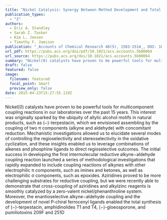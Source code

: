 ```yaml
---
title: "Nickel Catalysis: Synergy Between Method Development and Total Synthesis"
publication_types:
  - "2"
authors:
  - Eric A. Standley
  - Sarah Z. Tasker
  - Kim L. Jensen
  - Timothy F. Jamison
publication: "_Accounts of Chemical Research 48(5), 1503-1514_, DOI: 10.1021/acs.accounts.5b00064"
url_pdf: https://pubs.acs.org/doi/pdf/10.1021/acs.accounts.5b00064
url_source: https://pubs.acs.org/doi/10.1021/acs.accounts.5b00064
summary: "Nickel(0) catalysts have proven to be powerful tools for multicomponent coupling reactions in our laboratories over the past 15 years. This interest was originally sparked by the ubiquity of allylic alcohol motifs in natural products, such as (−)-terpestacin, which we envisioned assembling by the coupling of two π components (alkyne and aldehyde) with concomitant reduction. Mechanistic investigations allowed us to elucidate several modes of controlling the regioselectivity and stereoselectivity in the oxidative cyclization, and these insights enabled us to leverage combinations of alkenes and phosphine ligands to direct regioselective outcomes. The initial success in developing the first intermolecular reductive alkyne−aldehyde coupling reaction launched a series of methodological investigations that rapidly expanded to include coupling reactions of alkynes with other electrophilic π components, such as imines and ketones, as well as electrophilic σ components, such as epoxides. Aziridines proved to be more challenging substrates for reductive coupling, but we were recently able to demonstrate that cross-coupling of aziridines and alkylzinc reagents is smoothly catalyzed by a zero-valent nickel/phenanthroline system. Moreover, the enantioselective alkyne−aldehyde coupling and the development of novel P-chiral ferrocenyl ligands enabled the total synthesis of (−)-terpestacin, amphidinolides T1 and T4, (−)-gloeosporone, and pumiliotoxins 209F and 251D"
draft: false
featured: false
image:
  filename: featured
  focal_point: Smart
  preview_only: false
date: 2015-04-23T15:27:55.119Z
---
```

  Nickel(0) catalysts have proven to be powerful tools for multicomponent coupling reactions in our laboratories over the past 15 years. This interest was originally sparked by the ubiquity of allylic alcohol motifs in natural products, such as (−)-terpestacin, which we envisioned assembling by the coupling of two π components (alkyne and aldehyde) with concomitant reduction. Mechanistic investigations allowed us to elucidate several modes of controlling the regioselectivity and stereoselectivity in the oxidative cyclization, and these insights enabled us to leverage combinations of alkenes and phosphine ligands to direct regioselective outcomes. The initial success in developing the first intermolecular reductive alkyne−aldehyde coupling reaction launched a series of methodological investigations that rapidly expanded to include coupling reactions of alkynes with other electrophilic π components, such as imines and ketones, as well as electrophilic σ components, such as epoxides. Aziridines proved to be more challenging substrates for reductive coupling, but we were recently able to demonstrate that cross-coupling of aziridines and alkylzinc reagents is smoothly catalyzed by a zero-valent nickel/phenanthroline system. Moreover, the enantioselective alkyne−aldehyde coupling and the development of novel P-chiral ferrocenyl ligands enabled the total synthesis of (−)-terpestacin, amphidinolides T1 and T4, (−)-gloeosporone, and pumiliotoxins 209F and 251D

